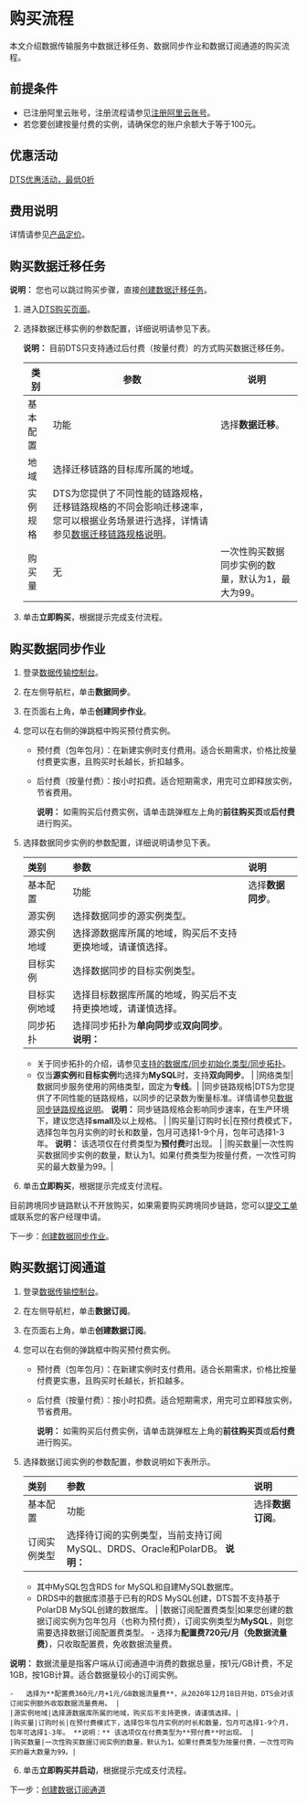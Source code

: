 # 购买流程

本文介绍数据传输服务中数据迁移任务、数据同步作业和数据订阅通道的购买流程。

## 前提条件

-   已注册阿里云账号，注册流程请参见[注册阿里云账号](https://help.aliyun.com/knowledge_detail/37195.html)。
-   若您要创建按量付费的实例，请确保您的账户余额大于等于100元。

## 优惠活动

[DTS优惠活动，最低0折](/cn.zh-CN/产品定价/产品定价.md)

## 费用说明

详情请参见[产品定价](/cn.zh-CN/产品定价/产品定价.md)。

## 购买数据迁移任务

**说明：** 您也可以跳过购买步骤，直接[创建数据迁移任务](/cn.zh-CN/快速入门/简易配置示例/创建数据迁移任务.md)。

1.  进入[DTS购买页面](https://common-buy.aliyun.com/?commodityCode=dtspost#/buy)。
2.  选择数据迁移实例的参数配置，详细说明请参见下表。

    **说明：** 目前DTS只支持通过后付费（按量付费）的方式购买数据迁移任务。

    |类别|参数|说明|
    |--|--|--|
    |基本配置|功能|选择**数据迁移**。|
    |地域|选择迁移链路的目标库所属的地域。|
    |实例规格|DTS为您提供了不同性能的链路规格，迁移链路规格的不同会影响迁移速率，您可以根据业务场景进行选择，详情请参见[数据迁移链路规格说明](/cn.zh-CN/产品简介/规格说明/数据迁移链路规格说明.md)。|
    |购买量|无|一次性购买数据同步实例的数量，默认为1，最大为99。|

3.  单击**立即购买**，根据提示完成支付流程。

## 购买数据同步作业

1.  登录[数据传输控制台](https://dts.console.aliyun.com/)。
2.  在左侧导航栏，单击**数据同步**。
3.  在页面右上角，单击**创建同步作业**。
4.  您可以在右侧的弹跳框中购买预付费实例。
    -   预付费（包年包月）：在新建实例时支付费用。适合长期需求，价格比按量付费更实惠，且购买时长越长，折扣越多。
    -   后付费（按量付费）：按小时扣费。适合短期需求，用完可立即释放实例，节省费用。

        **说明：** 如需购买后付费实例，请单击跳弹框左上角的**前往购买页**或**后付费**进行购买。

5.  选择数据同步实例的参数配置，详细说明请参见下表。

    |类别|参数|说明|
    |:-|:-|:-|
    |基本配置|功能|选择**数据同步**。|
    |源实例|选择数据同步的源实例类型。|
    |源实例地域|选择源数据库所属的地域，购买后不支持更换地域，请谨慎选择。|
    |目标实例|选择数据同步的目标实例类型。|
    |目标实例地域|选择目标数据库所属的地域，购买后不支持更换地域，请谨慎选择。|
    |同步拓扑|选择同步拓扑为**单向同步**或**双向同步**。 **说明：**

    -   关于同步拓扑的介绍，请参见[支持的数据库/同步初始化类型/同步拓扑](/cn.zh-CN/产品简介/功能特性/数据同步.md)。
    -   仅当**源实例**和**目标实例**均选择为**MySQL**时，支持**双向同步**。 |
    |网络类型|数据同步服务使用的网络类型，固定为**专线**。|
    |同步链路规格|DTS为您提供了不同性能的链路规格，以同步的记录数为衡量标准。详情请参见[数据同步链路规格说明](/cn.zh-CN/产品简介/规格说明/数据同步链路规格说明.md)。 **说明：** 同步链路规格会影响同步速率，在生产环境下，建议您选择**small**及以上规格。 |
    |购买量|订购时长|在预付费模式下，选择包年包月实例的时长和数量，包月可选择1-9个月，包年可选择1-3年。 **说明：** 该选项仅在付费类型为**预付费**时出现。 |
    |购买数量|一次性购买数据同步实例的数量，默认为1。如果付费类型为按量付费，一次性可购买的最大数量为99。|

6.  单击**立即购买**，根据提示完成支付流程。

目前跨境同步链路默认不开放购买，如果需要购买跨境同步链路，您可以[提交工单](https://workorder.console.aliyun.com/console.htm#/ticket/add?productCode=dts)或联系您的客户经理申请。

下一步：[创建数据同步作业](/cn.zh-CN/快速入门/简易配置示例/创建数据同步作业.md)。

## 购买数据订阅通道

1.  登录[数据传输控制台](https://dts.console.aliyun.com/)。
2.  在左侧导航栏，单击**数据订阅**。
3.  在页面右上角，单击**创建数据订阅**。
4.  您可以在右侧的弹跳框中购买预付费实例。
    -   预付费（包年包月）：在新建实例时支付费用。适合长期需求，价格比按量付费更实惠，且购买时长越长，折扣越多。
    -   后付费（按量付费）：按小时扣费。适合短期需求，用完可立即释放实例，节省费用。

        **说明：** 如需购买后付费实例，请单击跳弹框左上角的**前往购买页**或**后付费**进行购买。

5.  选择数据订阅实例的参数配置，参数说明如下表所示。

    |类别|参数|说明|
    |:-|:-|:-|
    |基本配置|功能|选择**数据订阅**。|
    |订阅实例类型|选择待订阅的实例类型，当前支持订阅MySQL、DRDS、Oracle和PolarDB。 **说明：**

    -   其中MySQL包含RDS for MySQL和自建MySQL数据库。
    -   DRDS中的数据库须基于已有的RDS MySQL创建，DTS暂不支持基于PolarDB MySQL创建的数据库。 |
    |数据订阅配置费类型|如果您创建的数据订阅实例为包年包月（也称为预付费），订阅实例类型为**MySQL**，则您需要选择数据订阅配置费类型。    -   选择为**配置费720元/月（免数据流量费）**，只收取配置费，免收数据流量费。

**说明：** 数据流量是指客户端从订阅通道中消费的数据总量，按1元/GB计费，不足1GB，按1GB计算。适合数据量较小的订阅实例。

    -   选择为**配置费360元/月+1元/GB数据流量费**，从2020年12月18日开始，DTS会对该订阅实例额外收取数据流量费用。 |
    |源实例地域|选择源数据库所属的地域，购买后不支持更换，请谨慎选择。|
    |购买量|订购时长|在预付费模式下，选择包年包月实例的时长和数量，包月可选择1-9个月，包年可选择1-3年。 **说明：** 该选项仅在付费类型为**预付费**时出现。 |
    |购买数量|一次性购买数据订阅实例的数量，默认为1。如果付费类型为按量付费，一次性可购买的最大数量为99。|

6.  单击**立即购买并启动**，根据提示完成支付流程。

下一步：[创建数据订阅通道](/cn.zh-CN/快速入门/简易配置示例/创建数据订阅通道.md)

